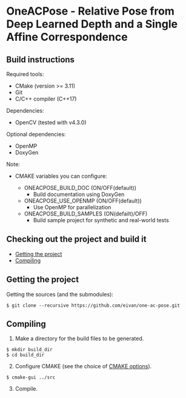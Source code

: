 # OneACPose - Relative Pose from Deep Learned Depth and a Single Affine Correspondence

Build instructions
------------------

Required tools:

- CMake (version >= 3.11)
- Git
- C/C++ compiler (C++17)

Dependencies:

- OpenCV (tested with v4.3.0)

Optional dependencies:

- OpenMP
- DoxyGen

Note:

- CMAKE variables you can configure:
<a name="cmakevariables"></a>

  - ONEACPOSE_BUILD_DOC (ON/OFF(default))
      - Build documentation using DoxyGen
  - ONEACPOSE_USE_OPENMP (ON/OFF(default))
      - Use OpenMP for parallelization
  - ONEACPOSE_BUILD_SAMPLES (ON(defailt)/OFF)
      - Build sample project for synthetic and real-world tests
	  
Checking out the project and build it
-------------------------------------

- [Getting the project](#checkout)
- [Compiling](#compiling)

Getting the project
-------------------
<a name="checkout"></a>

Getting the sources (and the submodules):
```shell
$ git clone --recursive https://github.com/eivan/one-ac-pose.git
```

Compiling
---------
<a name="compiling"></a>

1. Make a directory for the build files to be generated.
```shell
$ mkdir build_dir
$ cd build_dir
```

2. Configure CMAKE (see the choice of [CMAKE options](#cmakevariables)).
```shell
$ cmake-gui ../src
```

3. Compile.